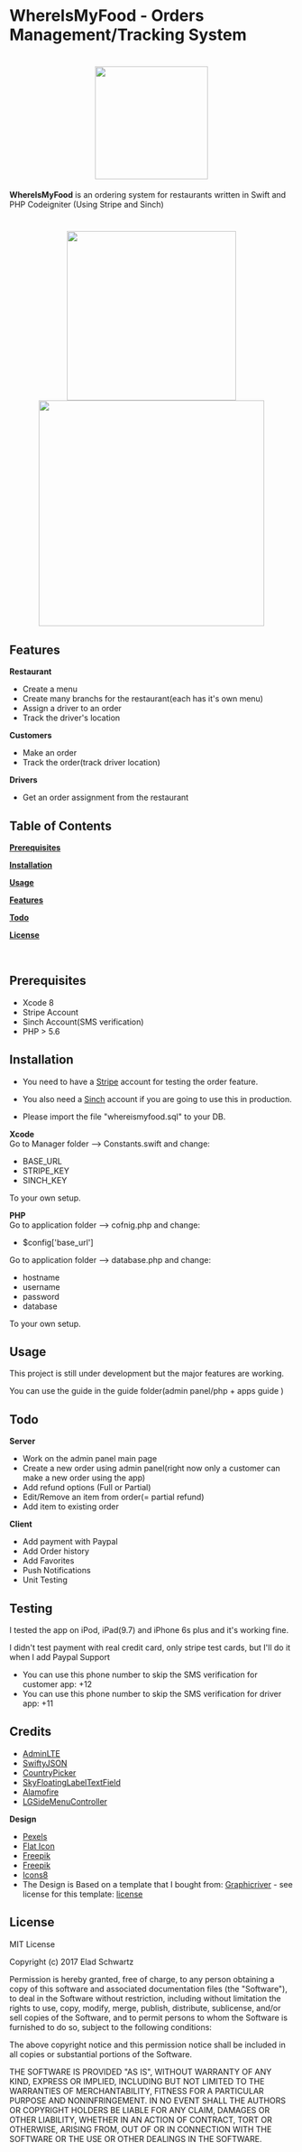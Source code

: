 # WhereIsMyFood - Orders Management/Tracking System

<h1 align="center">
  <img src="http://whereismyfood.biz/img/whereismyfood-logo.png"  width="200">
</h1>

**WhereIsMyFood** is an ordering system for restaurants written in Swift and PHP Codeigniter (Using Stripe and Sinch)

<h1 align="center">
  <img src="http://whereismyfood.biz/img/app.png"  width="300" />
  <img src="http://whereismyfood.biz/img/web.png"   width="400" />
</h1>

Features
--------
**Restaurant**
* Create a menu
* Create many branchs for the restaurant(each has it's own menu)
* Assign a driver to an order
* Track the driver's location

**Customers**
* Make an order
* Track the order(track driver location)
 
 **Drivers**
* Get an order assignment from the restaurant
 

Table of Contents
-----------------

[**Prerequisites**](#prerequisites)

[**Installation**](#installation)

[**Usage**](#usage)

[**Features**](#detailed-features)

[**Todo**](#todo)

[**License**](#license)

<br />

<a name="prerequisites"></a>

Prerequisites
------------

* Xcode 8
* Stripe Account
* Sinch Account(SMS verification)
* PHP > 5.6


Installation
------------

* You need to have a [Stripe](https://stripe.com) account for testing the order feature.

* You also need a [Sinch](https://www.sinch.com) account if you are going to use this in production.

* Please import the file "whereismyfood.sql" to your DB.

**Xcode** <br>
Go to Manager folder --> Constants.swift and change:

* BASE_URL
* STRIPE_KEY
* SINCH_KEY

To your own setup.

**PHP** <br>
Go to application folder --> cofnig.php and change:

* $config['base_url']

Go to application folder --> database.php and change:

* hostname
* username
* password
* database

To your own setup.


## Usage
This project is still under development but the major features are working.

You can use the guide in the guide folder(admin panel/php + apps guide )


Todo
----
**Server**
* Work on the admin panel main page
* Create a new order using admin panel(right now only a customer can make a new order using the app)
* Add refund options (Full or Partial)
* Edit/Remove an item from order(= partial refund)
* Add item to existing order

**Client**
* Add payment with Paypal
* Add Order history
* Add Favorites
* Push Notifications
* Unit Testing


Testing
----

I tested the app on iPod, iPad(9.7) and iPhone 6s plus and it's working fine.

I didn't test payment with real credit card, only stripe test cards, but I'll do it when I add Paypal Support

* You can use this phone number to skip the SMS verification for customer app: +12 
* You can use this phone number to skip the SMS verification for driver app: +11


Credits
----
* [AdminLTE](https://github.com/almasaeed2010/AdminLTE)
* [SwiftyJSON](https://github.com/SwiftyJSON/SwiftyJSON)
* [CountryPicker](https://github.com/Keyflow/CountryPicker-iOS-Swift)
* [SkyFloatingLabelTextField](https://github.com/Skyscanner/SkyFloatingLabelTextField)
* [Alamofire](https://github.com/Alamofire/Alamofire)
* [LGSideMenuController](https://github.com/Friend-LGA/LGSideMenuController)

**Design**
* [Pexels](https://www.pexels.com/)
* [Flat Icon](https://www.flaticon.com/)
* [Freepik](http://www.freepik.com/)
* [Freepik](http://www.freepik.com/)
* [Icons8](https://icons8.com/)
* 	The Design is Based on a template that I bought  from:  [Graphicriver](https://graphicriver.net/item/mosher-restaurant-mobile-app-ui-kit/17807658?_ga=2.135878321.1295015634.1502460424-1570167637.1483370751) - see license for this template:  [license](https://graphicriver.net/licenses/faq#license-freely-accessible-a)
    

License
-------
MIT License

Copyright (c) 2017 Elad Schwartz

Permission is hereby granted, free of charge, to any person obtaining a copy
of this software and associated documentation files (the "Software"), to deal
in the Software without restriction, including without limitation the rights
to use, copy, modify, merge, publish, distribute, sublicense, and/or sell
copies of the Software, and to permit persons to whom the Software is
furnished to do so, subject to the following conditions:

The above copyright notice and this permission notice shall be included in all
copies or substantial portions of the Software.

THE SOFTWARE IS PROVIDED "AS IS", WITHOUT WARRANTY OF ANY KIND, EXPRESS OR
IMPLIED, INCLUDING BUT NOT LIMITED TO THE WARRANTIES OF MERCHANTABILITY,
FITNESS FOR A PARTICULAR PURPOSE AND NONINFRINGEMENT. IN NO EVENT SHALL THE
AUTHORS OR COPYRIGHT HOLDERS BE LIABLE FOR ANY CLAIM, DAMAGES OR OTHER
LIABILITY, WHETHER IN AN ACTION OF CONTRACT, TORT OR OTHERWISE, ARISING FROM,
OUT OF OR IN CONNECTION WITH THE SOFTWARE OR THE USE OR OTHER DEALINGS IN THE
SOFTWARE.
